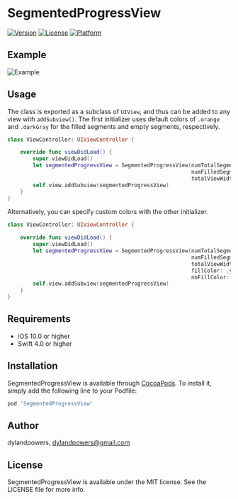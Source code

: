 # SegmentedProgressView

[![Version](https://img.shields.io/cocoapods/v/SegmentedProgressView.svg?style=flat)](https://cocoapods.org/pods/SegmentedProgressView)
[![License](https://img.shields.io/cocoapods/l/SegmentedProgressView.svg?style=flat)](https://cocoapods.org/pods/SegmentedProgressView)
[![Platform](https://img.shields.io/cocoapods/p/SegmentedProgressView.svg?style=flat)](https://cocoapods.org/pods/SegmentedProgressView)

## Example

![Example](https://imgur.com/a/xX1pH80)

## Usage

The class is exported as a subclass of `UIView`, and thus can be added to any view with `addSubview()`. The first initializer uses default colors of `.orange` and `.darkGray` for the filled segments and empty segments, respectively.


```swift
class ViewController: UIViewController {

    override func viewDidLoad() {
        super.viewDidLoad()
        let segmentedProgressView = SegmentedProgressView(numTotalSegments: 10,
                                                          numFilledSegments: 3,
                                                          totalViewWidth: 300)
        self.view.addSubview(segmentedProgressView)
    }
}
```

Alternatively, you can specify custom colors with the other initializer.

```swift
class ViewController: UIViewController {

    override func viewDidLoad() {
        super.viewDidLoad()
        let segmentedProgressView = SegmentedProgressView(numTotalSegments: 10,
                                                          numFilledSegments: 3,
                                                          totalViewWidth: 300,
                                                          fillColor: .yellow,
                                                          noFillColor: .blue)
        self.view.addSubview(segmentedProgressView)
    }
}
```

## Requirements
* iOS 10.0 or higher
* Swift 4.0 or higher

## Installation

SegmentedProgressView is available through [CocoaPods](https://cocoapods.org). To install
it, simply add the following line to your Podfile:

```ruby
pod 'SegmentedProgressView'
```

## Author

dylandpowers, dylandpowers@gmail.com

## License

SegmentedProgressView is available under the MIT license. See the LICENSE file for more info.
